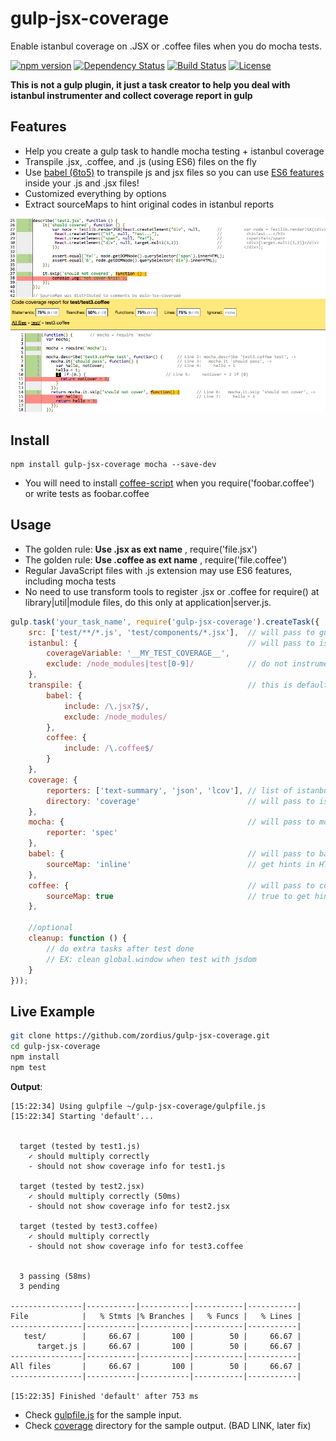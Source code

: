 gulp-jsx-coverage
=================

Enable istanbul coverage on .JSX or .coffee files when you do mocha tests.

[![npm version](https://img.shields.io/npm/v/gulp-jsx-coverage.svg)](https://www.npmjs.org/package/gulp-jsx-coverage) [![Dependency Status](https://david-dm.org/zordius/gulp-jsx-coverage.svg)](https://david-dm.org/zordius/gulp-jsx-coverage) [![Build Status](https://travis-ci.org/zordius/gulp-jsx-coverage.svg?branch=master)](https://travis-ci.org/zordius/gulp-jsx-coverage) [![License](https://img.shields.io/badge/license-MIT-green.svg)](LICENSE.txt)

**This is not a gulp plugin, it just a task creator to help you deal with istanbul instrumenter and collect coverage report in gulp**

Features
--------

* Help you create a gulp task to handle mocha testing + istanbul coverage
* Transpile .jsx, .coffee, and .js (using ES6) files on the fly
* Use <a href="https://github.com/babel/babel">babel (6to5)</a> to transpile js and jsx files so you can use <a href="https://babeljs.io/docs/learn-es6/">ES6 features</a> inside your .js and .jsx files!
* Customized everything by options
* Extract sourceMaps to hint original codes in istanbul reports

<img src="demo1.png" />
<img src="demo2.png" />

Install
-------

```
npm install gulp-jsx-coverage mocha --save-dev
```

* You will need to install <a href="https://www.npmjs.com/package/coffee-script">coffee-script</a> when you require('foobar.coffee') or write tests as foobar.coffee

Usage
-----
* The golden rule: **Use .jsx as ext name** , require('file.jsx')
* The golden rule: **Use .coffee as ext name** , require('file.coffee')
* Regular JavaScript files with .js extension may use ES6 features, including mocha tests
* No need to use transform tools to register .jsx or .coffee for require() at library|util|module files, do this only at application|server.js.

```javascript
gulp.task('your_task_name', require('gulp-jsx-coverage').createTask({
    src: ['test/**/*.js', 'test/components/*.jsx'],  // will pass to gulp.src
    istanbul: {                                      // will pass to istanbul
        coverageVariable: '__MY_TEST_COVERAGE__',
        exclude: /node_modules|test[0-9]/            // do not instrument these files
    },
    transpile: {                                     // this is default whitelist/blacklist for transpilers
        babel: {
            include: /\.jsx?$/,
            exclude: /node_modules/
        },
        coffee: {
            include: /\.coffee$/
        }
    },
    coverage: {
        reporters: ['text-summary', 'json', 'lcov'], // list of istanbul reporters
        directory: 'coverage'                        // will pass to istanbul reporters
    },
    mocha: {                                         // will pass to mocha
        reporter: 'spec'
    },
    babel: {                                         // will pass to babel
        sourceMap: 'inline'                          // get hints in HTML covarage reports
    },
    coffee: {                                        // will pass to coffee.compile
        sourceMap: true                              // true to get hints in HTML coverage reports
    },

    //optional
    cleanup: function () {
        // do extra tasks after test done
        // EX: clean global.window when test with jsdom
    }
}));
```

Live Example
------------

```sh
git clone https://github.com/zordius/gulp-jsx-coverage.git
cd gulp-jsx-coverage
npm install
npm test
```

**Output**:

```
[15:22:34] Using gulpfile ~/gulp-jsx-coverage/gulpfile.js
[15:22:34] Starting 'default'...


  target (tested by test1.js)
    ✓ should multiply correctly
    - should not show coverage info for test1.js

  target (tested by test2.jsx)
    ✓ should multiply correctly (50ms)
    - should not show coverage info for test2.jsx

  target (tested by test3.coffee)
    ✓ should multiply correctly
    - should not show coverage info for test3.coffee


  3 passing (58ms)
  3 pending

----------------|-----------|-----------|-----------|-----------|
File            |   % Stmts |% Branches |   % Funcs |   % Lines |
----------------|-----------|-----------|-----------|-----------|
   test/        |     66.67 |       100 |        50 |     66.67 |
      target.js |     66.67 |       100 |        50 |     66.67 |
----------------|-----------|-----------|-----------|-----------|
All files       |     66.67 |       100 |        50 |     66.67 |
----------------|-----------|-----------|-----------|-----------|

[15:22:35] Finished 'default' after 753 ms
```

* Check <a href="gulpfile.js">gulpfile.js</a> for the sample input.
* Check <a href="coverage">coverage</a> directory for the sample output. (BAD LINK, later fix)
